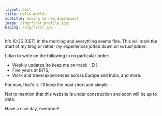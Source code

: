 ```yaml
---
layout: post
title: Hello World!
subtitle: moving to new dimensions
image: /img/first_profile.jpg
bigimg: /img/first.jpg
---
```

It's 10:35 (CET) in the morning and everything seems fine. This will mark the start of my blog or rather _my experiences jotted down on virtual paper_. 

I plan to write on the following in no particular order:
* Weekly updates (to keep me on-track :-D ) 
* Five years at BITS,
* Work and travel experiences across Europe and India, and more.

For now, that's it. I'll keep the post short and simple. 

Not to mention that this website is under construction and soon will be up to date. 

Have a nice day, everyone!
